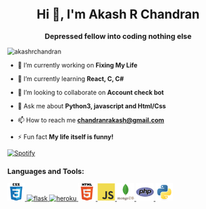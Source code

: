 <h1 align="center">Hi 👋, I'm Akash R Chandran</h1>

<h3 align="center">Depressed fellow into coding nothing else</h3>

<p align="left"> <img src="https://komarev.com/ghpvc/?username=akashrchandran&label=Profile%20views&color=0e75b6&style=flat" alt="akashrchandran" /> </p>

- 🔭 I’m currently working on **Fixing My Life**

- 🌱 I’m currently learning **React, C, C#**

- 👯 I’m looking to collaborate on **Account check bot**

- 💬 Ask me about **Python3, javascript and Html/Css**

- 📫 How to reach me **chandranrakash@gmail.com**

- ⚡ Fun fact **My life itself is funny!**

  
[![Spotify](https://novatorem-two-alpha.vercel.app/api/spotify)](https://open.spotify.com/user/tmu94p08mnf6k686uc7dyox9x)


<h3 align="left">Languages and Tools:</h3>

<p align="left"> <a href="https://www.w3schools.com/css/" target="_blank"> <img src="https://raw.githubusercontent.com/devicons/devicon/master/icons/css3/css3-original-wordmark.svg" alt="css3" width="40" height="40"/> </a> <a href="https://flask.palletsprojects.com/" target="_blank"> <img src="https://www.vectorlogo.zone/logos/pocoo_flask/pocoo_flask-icon.svg" alt="flask" width="40" height="40"/> </a> <a href="https://heroku.com" target="_blank"> <img src="https://www.vectorlogo.zone/logos/heroku/heroku-icon.svg" alt="heroku" width="40" height="40"/> </a> <a href="https://www.w3.org/html/" target="_blank"> <img src="https://raw.githubusercontent.com/devicons/devicon/master/icons/html5/html5-original-wordmark.svg" alt="html5" width="40" height="40"/> </a> <a href="https://developer.mozilla.org/en-US/docs/Web/JavaScript" target="_blank"> <img src="https://raw.githubusercontent.com/devicons/devicon/master/icons/javascript/javascript-original.svg" alt="javascript" width="40" height="40"/> </a> <a href="https://www.mongodb.com/" target="_blank"> <img src="https://raw.githubusercontent.com/devicons/devicon/master/icons/mongodb/mongodb-original-wordmark.svg" alt="mongodb" width="40" height="40"/> </a> <a href="https://www.php.net" target="_blank"> <img src="https://raw.githubusercontent.com/devicons/devicon/master/icons/php/php-original.svg" alt="php" width="40" height="40"/> </a> <a href="https://www.python.org" target="_blank"> <img src="https://raw.githubusercontent.com/devicons/devicon/master/icons/python/python-original.svg" alt="python" width="40" height="40"/> </a> </p>

